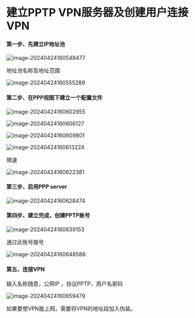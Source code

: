 # 建立PPTP VPN服务器及创建用户连接VPN



#### **第一步、先建立IP地址池**

![image-20240424160548477](https://raw.githubusercontent.com/joshzhong66/Pibced/main/blog-images/2024/04/24/5c823496e64989a71ddd19a8d81b11d6-image-20240424160548477-10dd5a.png)

地址池名称及地址范围

![image-20240424160555289](https://raw.githubusercontent.com/joshzhong66/Pibced/main/blog-images/2024/04/24/ffd70e5af56b83a3ec3461e9b3e4f99f-image-20240424160555289-95509e.png)

#### **第二步、在PPP视图下建立一个配置文件**

![image-20240424160602955](https://raw.githubusercontent.com/joshzhong66/Pibced/main/blog-images/2024/04/24/198be4be02eab5a8d9a07ac1a65d2205-image-20240424160602955-e5bea7.png)

![image-20240424160606127](https://raw.githubusercontent.com/joshzhong66/Pibced/main/blog-images/2024/04/24/6bc9624a973b4b3c1baa30113ffd931f-image-20240424160606127-b75dbc.png)

![image-20240424160609801](https://raw.githubusercontent.com/joshzhong66/Pibced/main/blog-images/2024/04/24/e3b91182fa93c3b47232ccb0a09281f9-image-20240424160609801-1dfe60.png)

![image-20240424160613224](https://raw.githubusercontent.com/joshzhong66/Pibced/main/blog-images/2024/04/24/e29281a5ba1752fae44009f0748ea05a-image-20240424160613224-35db39.png)

限速

![image-20240424160622381](https://raw.githubusercontent.com/joshzhong66/Pibced/main/blog-images/2024/04/24/d5d72071927b584bb978bd14b0b4d377-image-20240424160622381-238eae.png)

#### **第三步、启用PPP server**

![image-20240424160628474](https://raw.githubusercontent.com/joshzhong66/Pibced/main/blog-images/2024/04/24/158ca2a24f5a36c1fd9ef8ee2bbab11b-image-20240424160628474-3a04f8.png)

#### **第四步、建立完成，创建PPTP账号**

![image-20240424160639153](https://raw.githubusercontent.com/joshzhong66/Pibced/main/blog-images/2024/04/24/42add294016e316831af9cef6c4efcd7-image-20240424160639153-35128a.png)

通过此账号拨号

![image-20240424160648588](https://raw.githubusercontent.com/joshzhong66/Pibced/main/blog-images/2024/04/24/981c5ff2af6d352a8af95cefd87bee3f-image-20240424160648588-7d5f70.png)

#### **第五、连接VPN**

输入名称随意，公网IP ，协议PPTP，用户名密码

![image-20240424160659479](https://raw.githubusercontent.com/joshzhong66/Pibced/main/blog-images/2024/04/24/81651f04ae35865121fd2096c387a0dc-image-20240424160659479-6c92fb.png)

如果要使VPN能上网，需要将VPN的地址段加入伪装。